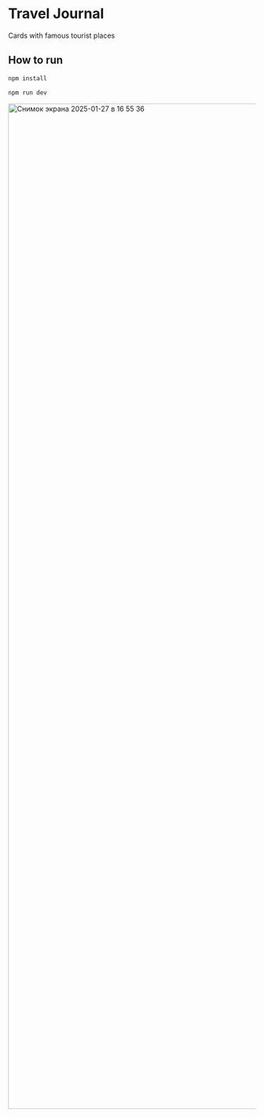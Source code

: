 # Travel Journal

Сards with famous tourist places
## How to run

```bash
npm install
```

```bash
npm run dev
```

<img width="2045" alt="Снимок экрана 2025-01-27 в 16 55 36" src="https://github.com/user-attachments/assets/c7110b54-a933-4096-b8c5-53e0570bb4fc" />
